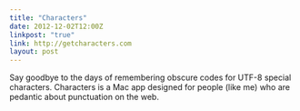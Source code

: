 ```yaml
---
title: "Characters"
date: 2012-12-02T12:00Z
linkpost: "true"
link: http://getcharacters.com
layout: post
---
```


Say goodbye to the days of remembering obscure codes for UTF-8 special characters. Characters is a Mac app designed for people (like me) who are pedantic about punctuation on the web.